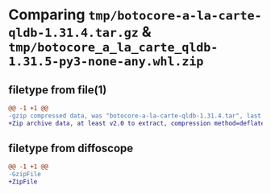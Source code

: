 # Comparing `tmp/botocore-a-la-carte-qldb-1.31.4.tar.gz` & `tmp/botocore_a_la_carte_qldb-1.31.5-py3-none-any.whl.zip`

## filetype from file(1)

```diff
@@ -1 +1 @@
-gzip compressed data, was "botocore-a-la-carte-qldb-1.31.4.tar", last modified: Tue Jul 18 01:55:28 2023, max compression
+Zip archive data, at least v2.0 to extract, compression method=deflate
```

## filetype from diffoscope

```diff
@@ -1 +1 @@
-GzipFile
+ZipFile
```

